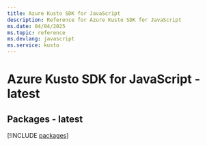 ```yaml
---
title: Azure Kusto SDK for JavaScript
description: Reference for Azure Kusto SDK for JavaScript
ms.date: 04/04/2025
ms.topic: reference
ms.devlang: javascript
ms.service: kusto
---
```

# Azure Kusto SDK for JavaScript - latest
## Packages - latest
[!INCLUDE [packages](kusto-index.md)]